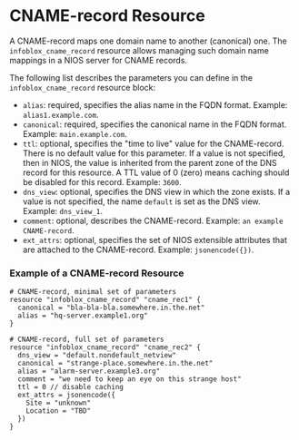 # CNAME-record Resource

A CNAME-record maps one domain name to another (canonical) one. The `infoblox_cname_record` resource allows managing such domain name mappings in a NIOS server for CNAME records.

The following list describes the parameters you can define in the `infoblox_cname_record` resource block:

* `alias`: required, specifies the alias name in the FQDN format. Example: `alias1.example.com`.
* `canonical`: required, specifies the canonical name in the FQDN format. Example: `main.example.com`.
* `ttl`: optional, specifies the "time to live" value for the CNAME-record. There is no default value for this parameter. If a value is not specified, then in NIOS, the value is inherited from the parent zone of the DNS record for this resource. A TTL value of 0 (zero) means caching should be disabled for this record. Example: `3600`.
* `dns_view`: optional, specifies the DNS view in which the zone exists. If a value is not specified, the name `default` is set as the DNS view. Example: `dns_view_1`.
* `comment`: optional, describes the CNAME-record. Example: `an example CNAME-record`.
* `ext_attrs`: optional, specifies the set of NIOS extensible attributes that are attached to the CNAME-record. Example: `jsonencode({})`.

### Example of a CNAME-record Resource

```hcl
# CNAME-record, minimal set of parameters
resource "infoblox_cname_record" "cname_rec1" {
  canonical = "bla-bla-bla.somewhere.in.the.net"
  alias = "hq-server.example1.org"
}

# CNAME-record, full set of parameters
resource "infoblox_cname_record" "cname_rec2" {
  dns_view = "default.nondefault_netview"
  canonical = "strange-place.somewhere.in.the.net"
  alias = "alarm-server.example3.org"
  comment = "we need to keep an eye on this strange host"
  ttl = 0 // disable caching
  ext_attrs = jsonencode({
    Site = "unknown"
    Location = "TBD"
  })
}
```

